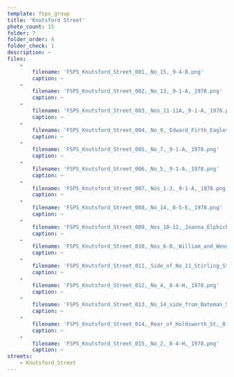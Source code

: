 ```yaml
---
template: fsps_group
title: 'Knutsford Street'
photo_count: 15
folder: 7
folder_order: 4
folder_check: 1
description: ~
files:
    -
        filename: 'FSPS_Knutsford_Street_001,_No_15,_9-4-B.png'
        caption: ~
    -
        filename: 'FSPS_Knutsford_Street_002,_No_13,_9-1-A,_1978.png'
        caption: ~
    -
        filename: 'FSPS_Knutsford_Street_003,_Nos_11-11A,_9-1-A,_1978.png'
        caption: ~
    -
        filename: 'FSPS_Knutsford_Street_004,_No_9,_Edward_Firth_Eagles,_9-1-A,_1978.png'
        caption: ~
    -
        filename: 'FSPS_Knutsford_Street_005,_No_7,_9-1-A,_1978.png'
        caption: ~
    -
        filename: 'FSPS_Knutsford_Street_006,_No_5,_9-1-A,_1978.png'
        caption: ~
    -
        filename: 'FSPS_Knutsford_Street_007,_Nos_1-3,_9-1-A,_1978.png'
        caption: ~
    -
        filename: 'FSPS_Knutsford_Street_008,_No_14,_8-5-E,_1978.png'
        caption: ~
    -
        filename: 'FSPS_Knutsford_Street_009,_Nos_10-12,_Joanna_Elphick_and_Jerome_John_Maher,_8-5-E,_1978.png'
        caption: ~
    -
        filename: 'FSPS_Knutsford_Street_010,_Nos_6-8,_William_and_Wendy_Castleden,_8-5-E,_1978.png'
        caption: ~
    -
        filename: 'FSPS_Knutsford_Street_011,_Side_of_No_11_Stirling_St,_8-4-H,_1978.png'
        caption: ~
    -
        filename: 'FSPS_Knutsford_Street_012,_No_4,_8-4-H,_1978.png'
        caption: ~
    -
        filename: 'FSPS_Knutsford_Street_013,_No_14_side_from_Bateman_St,_8-5-E,_1978.png'
        caption: ~
    -
        filename: 'FSPS_Knutsford_Street_014,_Rear_of_Holdsworth_St,_8-4-H,_1978.png'
        caption: ~
    -
        filename: 'FSPS_Knutsford_Street_015,_No_2,_8-4-H,_1978.png'
        caption: ~
streets:
    - Knutsford_Street
---
```

